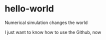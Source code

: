 # hello-world

Numerical simulation changes the world

I just want to know how to use the Github, now
